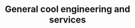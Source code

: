 ---
title: "General cool engineering and services"
url: /karachi/general-cool-engineering-and-services/
shop: shop
---